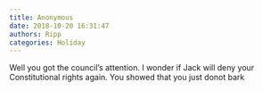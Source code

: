 ```yaml
---
title: Anonymous
date: 2018-10-20 16:31:47
authors: Ripp
categories: Holiday
---
```


 Well you got the council’s attention.   I wonder if Jack will deny your Constitutional rights again.   You showed that you just donot bark